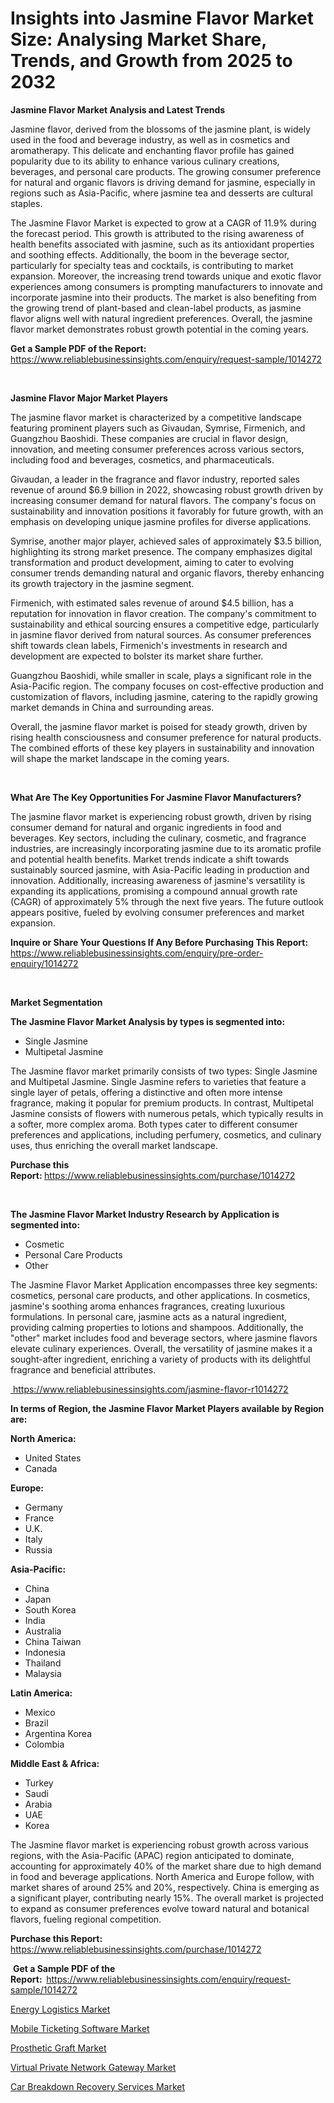 <p><h1>Insights into Jasmine Flavor Market Size: Analysing Market Share, Trends, and Growth from 2025 to 2032</h1></p><p><strong>Jasmine Flavor Market Analysis and Latest Trends</strong></p>
<p><p>Jasmine flavor, derived from the blossoms of the jasmine plant, is widely used in the food and beverage industry, as well as in cosmetics and aromatherapy. This delicate and enchanting flavor profile has gained popularity due to its ability to enhance various culinary creations, beverages, and personal care products. The growing consumer preference for natural and organic flavors is driving demand for jasmine, especially in regions such as Asia-Pacific, where jasmine tea and desserts are cultural staples.</p><p>The Jasmine Flavor Market is expected to grow at a CAGR of 11.9% during the forecast period. This growth is attributed to the rising awareness of health benefits associated with jasmine, such as its antioxidant properties and soothing effects. Additionally, the boom in the beverage sector, particularly for specialty teas and cocktails, is contributing to market expansion. Moreover, the increasing trend towards unique and exotic flavor experiences among consumers is prompting manufacturers to innovate and incorporate jasmine into their products. The market is also benefiting from the growing trend of plant-based and clean-label products, as jasmine flavor aligns well with natural ingredient preferences. Overall, the jasmine flavor market demonstrates robust growth potential in the coming years.</p></p>
<p><strong>Get a Sample PDF of the Report:&nbsp;</strong> <a href="https://www.reliablebusinessinsights.com/enquiry/request-sample/1014272?utm_campaign=62&utm_medium=2&utm_source=Github&utm_content=ia&utm_term=06032025&utm_id=jasmine-flavor">https://www.reliablebusinessinsights.com/enquiry/request-sample/1014272</a></p>
<p>&nbsp;</p>
<p><strong>Jasmine Flavor Major Market Players</strong></p>
<p><p>The jasmine flavor market is characterized by a competitive landscape featuring prominent players such as Givaudan, Symrise, Firmenich, and Guangzhou Baoshidi. These companies are crucial in flavor design, innovation, and meeting consumer preferences across various sectors, including food and beverages, cosmetics, and pharmaceuticals.</p><p>Givaudan, a leader in the fragrance and flavor industry, reported sales revenue of around $6.9 billion in 2022, showcasing robust growth driven by increasing consumer demand for natural flavors. The company's focus on sustainability and innovation positions it favorably for future growth, with an emphasis on developing unique jasmine profiles for diverse applications.</p><p>Symrise, another major player, achieved sales of approximately $3.5 billion, highlighting its strong market presence. The company emphasizes digital transformation and product development, aiming to cater to evolving consumer trends demanding natural and organic flavors, thereby enhancing its growth trajectory in the jasmine segment.</p><p>Firmenich, with estimated sales revenue of around $4.5 billion, has a reputation for innovation in flavor creation. The company's commitment to sustainability and ethical sourcing ensures a competitive edge, particularly in jasmine flavor derived from natural sources. As consumer preferences shift towards clean labels, Firmenich's investments in research and development are expected to bolster its market share further.</p><p>Guangzhou Baoshidi, while smaller in scale, plays a significant role in the Asia-Pacific region. The company focuses on cost-effective production and customization of flavors, including jasmine, catering to the rapidly growing market demands in China and surrounding areas.</p><p>Overall, the jasmine flavor market is poised for steady growth, driven by rising health consciousness and consumer preference for natural products. The combined efforts of these key players in sustainability and innovation will shape the market landscape in the coming years.</p></p>
<p>&nbsp;</p>
<p><strong>What Are The Key Opportunities For Jasmine Flavor Manufacturers?</strong></p>
<p><p>The jasmine flavor market is experiencing robust growth, driven by rising consumer demand for natural and organic ingredients in food and beverages. Key sectors, including the culinary, cosmetic, and fragrance industries, are increasingly incorporating jasmine due to its aromatic profile and potential health benefits. Market trends indicate a shift towards sustainably sourced jasmine, with Asia-Pacific leading in production and innovation. Additionally, increasing awareness of jasmine's versatility is expanding its applications, promising a compound annual growth rate (CAGR) of approximately 5% through the next five years. The future outlook appears positive, fueled by evolving consumer preferences and market expansion.</p></p>
<p><strong>Inquire or Share Your Questions If Any Before Purchasing This Report:</strong> <a href="https://www.reliablebusinessinsights.com/enquiry/pre-order-enquiry/1014272?utm_campaign=62&utm_medium=2&utm_source=Github&utm_content=ia&utm_term=06032025&utm_id=jasmine-flavor">https://www.reliablebusinessinsights.com/enquiry/pre-order-enquiry/1014272</a></p>
<p>&nbsp;</p>
<p><strong>Market Segmentation</strong></p>
<p><strong>The Jasmine Flavor Market Analysis by types is segmented into:</strong></p>
<p><ul><li>Single Jasmine</li><li>Multipetal Jasmine</li></ul></p>
<p><p>The Jasmine flavor market primarily consists of two types: Single Jasmine and Multipetal Jasmine. Single Jasmine refers to varieties that feature a single layer of petals, offering a distinctive and often more intense fragrance, making it popular for premium products. In contrast, Multipetal Jasmine consists of flowers with numerous petals, which typically results in a softer, more complex aroma. Both types cater to different consumer preferences and applications, including perfumery, cosmetics, and culinary uses, thus enriching the overall market landscape.</p></p>
<p><strong>Purchase this Report:&nbsp;</strong><a href="https://www.reliablebusinessinsights.com/purchase/1014272?utm_campaign=62&utm_medium=2&utm_source=Github&utm_content=ia&utm_term=06032025&utm_id=jasmine-flavor">https://www.reliablebusinessinsights.com/purchase/1014272</a></p>
<p>&nbsp;</p>
<p><strong>The Jasmine Flavor Market Industry Research by Application is segmented into:</strong></p>
<p><ul><li>Cosmetic</li><li>Personal Care Products</li><li>Other</li></ul></p>
<p><p>The Jasmine Flavor Market Application encompasses three key segments: cosmetics, personal care products, and other applications. In cosmetics, jasmine's soothing aroma enhances fragrances, creating luxurious formulations. In personal care, jasmine acts as a natural ingredient, providing calming properties to lotions and shampoos. Additionally, the "other" market includes food and beverage sectors, where jasmine flavors elevate culinary experiences. Overall, the versatility of jasmine makes it a sought-after ingredient, enriching a variety of products with its delightful fragrance and beneficial attributes.</p></p>
<p><a href="https://www.reliablebusinessinsights.com/jasmine-flavor-r1014272?utm_campaign=62&utm_medium=2&utm_source=Github&utm_content=ia&utm_term=06032025&utm_id=jasmine-flavor">&nbsp;https://www.reliablebusinessinsights.com/jasmine-flavor-r1014272</a></p>
<p><strong>In terms of Region, the Jasmine Flavor Market Players available by Region are:</strong></p>
<p>
    <p> <strong> North America: </strong>
        <ul>
            <li>United States</li>
            <li>Canada</li>
        </ul>
        </p> 
    <p> <strong> Europe: </strong>
        <ul>
            <li>Germany</li>
            <li>France</li>
            <li>U.K.</li>
            <li>Italy</li>
            <li>Russia</li>
        </ul>
        </p> 
    <p> <strong> Asia-Pacific: </strong>
        <ul>
            <li>China</li>
            <li>Japan</li>
            <li>South Korea</li>
            <li>India</li>
            <li>Australia</li>
            <li>China Taiwan</li>
            <li>Indonesia</li>
            <li>Thailand</li>
            <li>Malaysia</li>
        </ul>
        </p> 
    <p> <strong> Latin America: </strong>
        <ul>
            <li>Mexico</li>
            <li>Brazil</li>
            <li>Argentina Korea</li>
            <li>Colombia</li>
        </ul>
        </p> 
    <p> <strong> Middle East & Africa: </strong>
        <ul>
            <li>Turkey</li>
            <li>Saudi</li>
            <li>Arabia</li>
            <li>UAE</li>
            <li>Korea</li>
        </ul>
    </p>
    </p>
<p><p>The Jasmine flavor market is experiencing robust growth across various regions, with the Asia-Pacific (APAC) region anticipated to dominate, accounting for approximately 40% of the market share due to high demand in food and beverage applications. North America and Europe follow, with market shares of around 25% and 20%, respectively. China is emerging as a significant player, contributing nearly 15%. The overall market is projected to expand as consumer preferences evolve toward natural and botanical flavors, fueling regional competition.</p></p>
<p><strong>Purchase this Report: </strong><a href="https://www.reliablebusinessinsights.com/purchase/1014272?utm_campaign=62&utm_medium=2&utm_source=Github&utm_content=ia&utm_term=06032025&utm_id=jasmine-flavor">https://www.reliablebusinessinsights.com/purchase/1014272</a></p>
<p>&nbsp;<strong>Get a Sample PDF of the Report:&nbsp;&nbsp;</strong><a href="https://www.reliablebusinessinsights.com/enquiry/request-sample/1014272?utm_campaign=62&utm_medium=2&utm_source=Github&utm_content=ia&utm_term=06032025&utm_id=jasmine-flavor">https://www.reliablebusinessinsights.com/enquiry/request-sample/1014272</a></p>
<p><strong></strong></p>
<p><p><a href="https://github.com/azetehhasle/Market-Research-Report-List-1/blob/main/energy-logistics-market.md?utm_campaign=62&utm_medium=2&utm_source=Github&utm_content=ia&utm_term=06032025&utm_id=jasmine-flavor">Energy Logistics Market</a></p><p><a href="https://github.com/lemiranajd/Market-Research-Report-List-1/blob/main/mobile-ticketing-software-market.md?utm_campaign=62&utm_medium=2&utm_source=Github&utm_content=ia&utm_term=06032025&utm_id=jasmine-flavor">Mobile Ticketing Software Market</a></p><p><a href="https://github.com/dovbusmrking/Market-Research-Report-List-1/blob/main/prosthetic-graft-market.md?utm_campaign=62&utm_medium=2&utm_source=Github&utm_content=ia&utm_term=06032025&utm_id=jasmine-flavor">Prosthetic Graft Market</a></p><p><a href="https://github.com/ogbadujonito22/Market-Research-Report-List-1/blob/main/virtual-private-network-gateway-market.md?utm_campaign=62&utm_medium=2&utm_source=Github&utm_content=ia&utm_term=06032025&utm_id=jasmine-flavor">Virtual Private Network Gateway Market</a></p><p><a href="https://github.com/ghimergela93/Market-Research-Report-List-1/blob/main/car-breakdown-recovery-services-market.md?utm_campaign=62&utm_medium=2&utm_source=Github&utm_content=ia&utm_term=06032025&utm_id=jasmine-flavor">Car Breakdown Recovery Services Market</a></p></p>